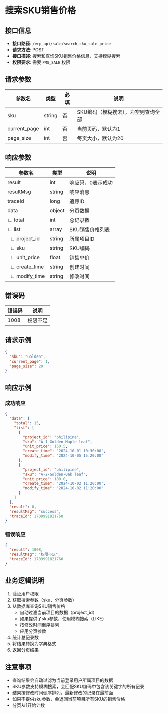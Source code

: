 # 搜索SKU销售价格

## 接口信息

- **接口路径**: `/erp_api/sale/search_sku_sale_price`
- **请求方法**: POST
- **接口描述**: 搜索和查询SKU销售价格信息，支持模糊搜索
- **权限要求**: 需要 `PMS_SALE` 权限

## 请求参数

| 参数名 | 类型 | 必填 | 说明 |
|--------|------|------|------|
| sku | string | 否 | SKU编码（模糊搜索），为空则查询全部 |
| current_page | int | 否 | 当前页码，默认为1 |
| page_size | int | 否 | 每页大小，默认为20 |

## 响应参数

| 参数名 | 类型 | 说明 |
|--------|------|------|
| result | int | 响应码，0表示成功 |
| resultMsg | string | 响应消息 |
| traceId | long | 追踪ID |
| data | object | 分页数据 |
| ∟ total | int | 总记录数 |
| ∟ list | array | SKU销售价格列表 |
| &nbsp;&nbsp;∟ project_id | string | 所属项目ID |
| &nbsp;&nbsp;∟ sku | string | SKU编码 |
| &nbsp;&nbsp;∟ unit_price | float | 销售单价 |
| &nbsp;&nbsp;∟ create_time | string | 创建时间 |
| &nbsp;&nbsp;∟ modify_time | string | 修改时间 |

## 错误码

| 错误码 | 说明 |
|--------|------|
| 1008 | 权限不足 |

## 请求示例

```json
{
  "sku": "Golden",
  "current_page": 1,
  "page_size": 20
}
```

## 响应示例

### 成功响应

```json
{
  "data": {
    "total": 15,
    "list": [
      {
        "project_id": "philipine",
        "sku": "A-1-Golden-Maple leaf",
        "unit_price": 150.5,
        "create_time": "2024-10-01 10:30:00",
        "modify_time": "2024-10-05 15:20:00"
      },
      {
        "project_id": "philipine",
        "sku": "A-2-Golden-Oak leaf",
        "unit_price": 180.0,
        "create_time": "2024-10-02 11:20:00",
        "modify_time": "2024-10-02 11:20:00"
      }
    ]
  },
  "result": 0,
  "resultMsg": "success",
  "traceId": 1709991821760
}
```

### 错误响应

```json
{
  "result": 1008,
  "resultMsg": "权限不足",
  "traceId": 1709991821760
}
```

## 业务逻辑说明

1. 验证用户权限
2. 获取搜索参数（sku、分页参数）
3. 从数据库查询SKU销售价格
   - 自动过滤当前项目的数据（project_id）
   - 如果提供了sku参数，使用模糊搜索（LIKE）
   - 按修改时间倒序排列
   - 应用分页参数
4. 统计总记录数
5. 将结果转换为字典格式
6. 返回分页结果

## 注意事项

- 查询结果会自动过滤为当前登录用户所属项目的数据
- SKU参数支持模糊搜索，会匹配SKU编码中包含该关键字的所有记录
- 结果按修改时间倒序排列，最新修改的记录在最前面
- 如果不提供sku参数，会返回当前项目所有SKU的销售价格
- 分页从1开始计数

